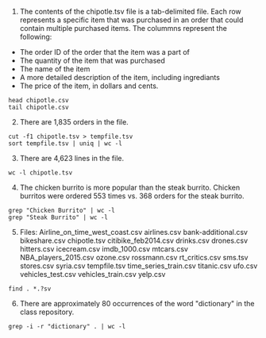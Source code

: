 

1. The contents of the chipotle.tsv file is a tab-delimited file. Each row represents a specific item that was purchased in an order that could contain multiple purchased items. The colummns represent the following:

* The order ID of the order that the item was a part of
* The quantity of the item that was purchased
* The name of the item
* A more detailed description of the item, including ingrediants
* The price of the item, in dollars and cents.

```
head chipotle.csv
tail chipotle.csv
```

2. There are 1,835 orders in the file.

```
cut -f1 chipotle.tsv > tempfile.tsv
sort tempfile.tsv | uniq | wc -l
```

3. There are 4,623 lines in the file.

```
wc -l chipotle.tsv
```

4. The chicken burrito is more popular than the steak burrito. Chicken burritos were ordered 553 times vs. 368 orders for the steak burrito.

```
grep "Chicken Burrito" | wc -l
grep "Steak Burrito" | wc -l
```

5. Files:
Airline_on_time_west_coast.csv
airlines.csv
bank-additional.csv
bikeshare.csv
chipotle.tsv
citibike_feb2014.csv
drinks.csv
drones.csv
hitters.csv
icecream.csv
imdb_1000.csv
mtcars.csv
NBA_players_2015.csv
ozone.csv
rossmann.csv
rt_critics.csv
sms.tsv
stores.csv
syria.csv
tempfile.tsv
time_series_train.csv
titanic.csv
ufo.csv
vehicles_test.csv
vehicles_train.csv
yelp.csv

```
find . *.?sv
```

6. There are approximately 80 occurrences of the word "dictionary" in the class repository.

```
grep -i -r "dictionary" . | wc -l
```
